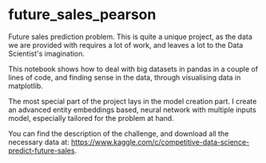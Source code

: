 # future_sales_pearson

Future sales prediction problem. This is quite a unique project, as the data we are provided with requires a lot of work, and leaves a lot to the Data Scientist's imagination.

This notebook shows how to deal with big datasets in pandas in a couple of lines of code, and finding sense in the data, through visualising data in matplotlib.

The most special part of the project lays in the model creation part. I create an advanced entity embeddings based, neural network with multiple inputs model, especially tailored for the problem at hand.

You can find the description of the challenge, and download all the necessary data at: https://www.kaggle.com/c/competitive-data-science-predict-future-sales.
